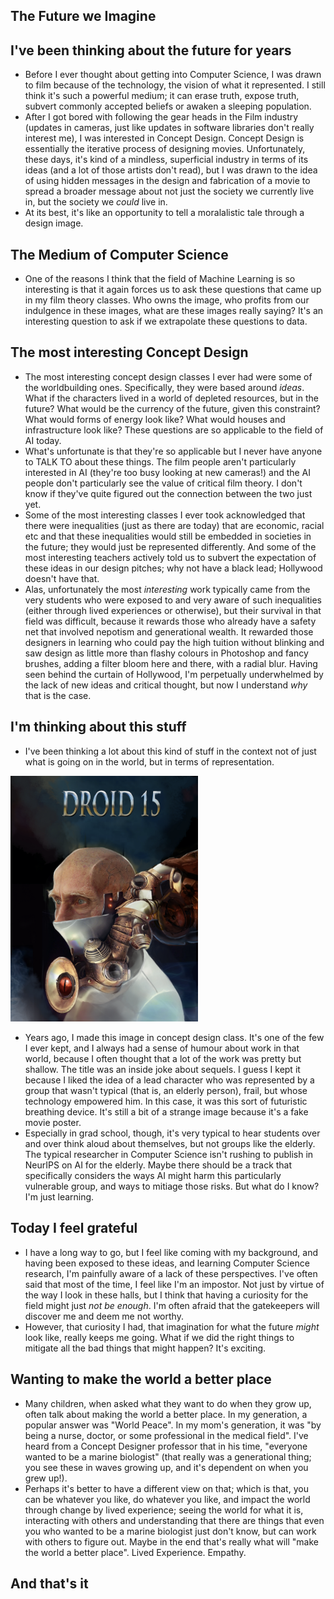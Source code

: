 ## The Future we Imagine

## I've been thinking about the future for years
- Before I ever thought about getting into Computer Science, I was drawn to film because of the technology,
  the vision of what it represented. I still think it's such a powerful medium; it can erase truth, expose truth,
  subvert commonly accepted beliefs or awaken a sleeping population. 
- After I got bored with following the gear heads in the Film industry (updates in cameras, 
  just like updates in software libraries don't really interest me), I was interested in Concept Design.
  Concept Design is essentially the iterative process of designing movies. Unfortunately, these days, it's 
  kind of a mindless, superficial industry in terms of its ideas (and a lot of those artists don't read), but I was drawn to the idea of using hidden
  messages in the design and fabrication of a movie to spread a broader message about not just the society we
  currently live in, but the society we *could* live in.
- At its best, it's like an opportunity to tell a moralalistic tale through a design image.
  
## The Medium of Computer Science
- One of the reasons I think that the field of Machine Learning is so interesting is that it again forces us
  to ask these questions that came up in my film theory classes. Who owns the image, who profits from our indulgence
  in these images, what are these images really saying? It's an interesting question to ask if we extrapolate these
  questions to data.
  
## The most interesting Concept Design
- The most interesting concept design classes I ever had were some of the worldbuilding ones. Specifically, they were
  based around *ideas*. What if the characters lived in a world of depleted resources, but in the future? What would
  be the currency of the future, given this constraint? What would forms of energy look like? What would houses and
  infrastructure look like? These questions are so applicable to the field of AI today. 
- What's unfortunate is that they're so applicable but I never have anyone to TALK TO about these things. The film
  people aren't particularly interested in AI (they're too busy looking at new cameras!) and the AI people don't particularly
  see the value of critical film theory. I don't know if they've quite figured out the connection between the two just yet.
- Some of the most interesting classes I ever took acknowledged that there were inequalities (just as there are today)
  that are economic, racial etc and that these inequalities would still be embedded in societies in the future; they would
  just be represented differently. And some of the most interesting teachers actively told us to subvert the expectation
  of these ideas in our design pitches; why not have a black lead; Hollywood doesn't have that. 
- Alas, unfortunately the most *interesting* work typically came from the very students who were exposed to and very aware
  of such inequalities (either through lived experiences or otherwise), but their survival in that field was difficult, because it rewards those who already have a safety
  net that involved nepotism and generational wealth. It rewarded those designers in learning who could pay the high 
  tuition without blinking and saw design as little more than flashy colours in Photoshop and fancy brushes, adding a filter
  bloom here and there, with a radial blur. Having seen behind the curtain of Hollywood, I'm perpetually underwhelmed by the 
  lack of new ideas and critical thought, but now I understand *why* that is the case. 
  
## I'm thinking about this stuff
- I've been thinking a lot about this kind of stuff in the context not of just what is going on in the world, but in terms
  of representation. 
  
<img src="/images/doiknowyou/droid15.png" width="300">

- Years ago, I made this image in concept design class. It's one of the few I ever kept, and I always had a sense of humour about work in that world, because I often thought that a lot of the work was pretty but shallow. The title was an inside joke about sequels. I guess I kept it because I liked the idea
  of a lead character who was represented by a group that wasn't typical (that is, an elderly person), frail, but whose
  technology empowered him. In this case, it was this sort of futuristic breathing device. It's still a bit of a strange image
  because it's a fake movie poster.
- Especially in grad school, though, it's very typical to hear students over and over think aloud about themselves, but not
  groups like the elderly. The typical researcher in Computer Science isn't rushing to publish in NeurIPS on AI for the elderly.
  Maybe there should be a track that specifically considers the ways AI might harm this particularly vulnerable group, and ways
  to mitiage those risks. But what do I know? I'm just learning.
  
## Today I feel grateful
- I have a long way to go, but I feel like coming with my background, and having been exposed to these ideas, and learning
  Computer Science research, I'm painfully aware of a lack of these perspectives. I've often said that most of the time,
  I feel like I'm an impostor. Not just by virtue of the way I look in these halls, but I think that having a curiosity 
  for the field might just *not be enough*. I'm often afraid that the gatekeepers will discover me and deem me not worthy.
- However, that curiosity I had, that imagination for what the future *might* look like, really keeps me going. What if we
  did the right things to mitigate all the bad things that might happen? It's exciting. 
  
## Wanting to make the world a better place
- Many children, when asked what they want to do when they grow up, often talk about making the world a better place. 
  In my generation, a popular answer was "World Peace". In my mom's generation, it was "by being a nurse, doctor, or some
  professional in the medical field". I've heard from a Concept Designer professor that in his time, "everyone wanted to be
  a marine biologist" (that really was a generational thing; you see these in waves growing up, and it's dependent on when
  you grew up!). 
- Perhaps it's better to have a different view on that; which is that, you can be whatever you like, do whatever you like,
  and impact the world through change by lived experience; seeing the world for what it is, interacting with others 
  and understanding that there are things that even you who wanted to be a marine biologist just don't know, but can work
  with others to figure out. Maybe in the end that's really what will "make the world a better place". Lived Experience. 
  Empathy.
  
## And that's it
  
